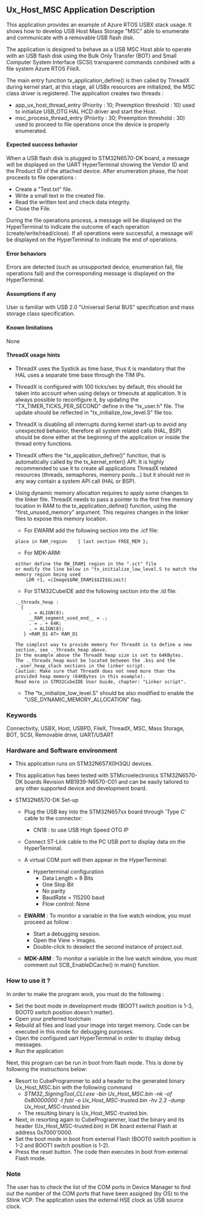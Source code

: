
## <b>Ux_Host_MSC Application Description</b>

This application provides an example of Azure RTOS USBX stack usage. It shows how to develop USB Host Mass Storage "MSC" able to enumerate and communicate with a removable USB flash disk.

The application is designed to behave as a USB MSC Host able to operate with an USB flash disk using the Bulk Only Transfer (BOT) and Small Computer System Interface (SCSI) transparent commands combined with a file system Azure RTOS FileX.

The main entry function tx_application_define() is then called by ThreadX during kernel start, at this stage, all USBx resources are initialized, the MSC class driver is registered.
The application creates two threads :

  - app_ux_host_thread_entry (Priority : 10; Preemption threshold : 10) used to initialize USB_OTG HAL HCD driver and start the Host.
  - msc_process_thread_entry (Priority : 30; Preemption threshold : 30) used to proceed to file operations once the device is properly enumerated.

#### <b>Expected success behavior</b>

When a USB flash disk is plugged to STM32N6570-DK board, a message will be displayed on the UART HyperTerminal showing the Vendor ID and the Product ID of the attached device.
After enumeration phase, the host proceeds to file operations :

  - Create a "Test.txt" file.
  - Write a small text in the created file.
  - Read the written text and check data integrity.
  - Close the File.

During the file operations process, a message will be displayed on the HyperTerminal to indicate the outcome of each operation (create/write/read/close).
If all operations were successful, a message will be displayed on the HyperTerminal to indicate the end of operations.

#### <b>Error behaviors</b>

Errors are detected (such as unsupported device, enumeration fail, file operations fail) and the corresponding message is displayed on the HyperTerminal.

#### <b>Assumptions if any</b>

User is familiar with USB 2.0 "Universal Serial BUS" specification and mass storage class specification.

#### <b>Known limitations</b>

None

#### <b>ThreadX usage hints</b>

 - ThreadX uses the Systick as time base, thus it is mandatory that the HAL uses a separate time base through the TIM IPs.
 - ThreadX is configured with 100 ticks/sec by default, this should be taken into account when using delays or timeouts at application. It is always possible to reconfigure it, by updating the "TX_TIMER_TICKS_PER_SECOND" define in the "tx_user.h" file. The update should be reflected in "tx_initialize_low_level.S" file too.
 - ThreadX is disabling all interrupts during kernel start-up to avoid any unexpected behavior, therefore all system related calls (HAL, BSP) should be done either at the beginning of the application or inside the thread entry functions.
 - ThreadX offers the "tx_application_define()" function, that is automatically called by the tx_kernel_enter() API.
   It is highly recommended to use it to create all applications ThreadX related resources (threads, semaphores, memory pools...)  but it should not in any way contain a system API call (HAL or BSP).
 - Using dynamic memory allocation requires to apply some changes to the linker file.
   ThreadX needs to pass a pointer to the first free memory location in RAM to the tx_application_define() function,
   using the "first_unused_memory" argument.
   This requires changes in the linker files to expose this memory location.
    + For EWARM add the following section into the .icf file:
     ```
     place in RAM_region    { last section FREE_MEM };
     ```
    + For MDK-ARM:
    ```
    either define the RW_IRAM1 region in the ".sct" file
    or modify the line below in "tx_initialize_low_level.S to match the memory region being used
        LDR r1, =|Image$$RW_IRAM1$$ZI$$Limit|
    ```
    + For STM32CubeIDE add the following section into the .ld file:
    ```
    ._threadx_heap :
      {
         . = ALIGN(8);
         __RAM_segment_used_end__ = .;
         . = . + 64K;
         . = ALIGN(8);
       } >RAM_D1 AT> RAM_D1
    ```

       The simplest way to provide memory for ThreadX is to define a new section, see ._threadx_heap above.
       In the example above the ThreadX heap size is set to 64KBytes.
       The ._threadx_heap must be located between the .bss and the ._user_heap_stack sections in the linker script.
       Caution: Make sure that ThreadX does not need more than the provided heap memory (64KBytes in this example).
       Read more in STM32CubeIDE User Guide, chapter: "Linker script".

    + The "tx_initialize_low_level.S" should be also modified to enable the "USE_DYNAMIC_MEMORY_ALLOCATION" flag.

### <b>Keywords</b>

Connectivity, USBX, Host, USBPD, FileX, ThreadX, MSC, Mass Storage, BOT, SCSI, Removable drive, UART/USART

### <b>Hardware and Software environment</b>

  - This application runs on STM32N657X0H3QU devices.
  - This application has been tested with STMicroelectronics STM32N6570-DK boards Revision MB1939-N6570-C01 and can be easily tailored to any other supported device and development board.

- STM32N6570-DK Set-up
    - Plug the USB key into the STM32N657xx board through 'Type C' cable to the connector:
      - CN18 : to use USB High Speed OTG IP
    - Connect ST-Link cable to the PC USB port to display data on the HyperTerminal.

  - A virtual COM port will then appear in the HyperTerminal:
     - Hyperterminal configuration
       - Data Length = 8 Bits
       - One Stop Bit
       - No parity
       - BaudRate = 115200 baud
       - Flow control: None

  - **EWARM** : To monitor a variable in the live watch window, you must proceed as follow :
    - Start a debugging session.
    - Open the View > Images.
    - Double-click to deselect the second instance of project.out.

  - **MDK-ARM** : To monitor a variable in the live watch window, you must comment out SCB_EnableDCache() in main() function.

### <b>How to use it ?</b>

In order to make the program work, you must do the following :

  - Set the boot mode in development mode (BOOT1 switch position is 1-3, BOOT0 switch position doesn't matter).
  - Open your preferred toolchain
  - Rebuild all files and load your image into target memory. Code can be executed in this mode for debugging purposes.
  - Open the configured uart HyperTerminal in order to display debug messages.
  - Run the application

 Next, this program can be run in boot from flash mode. This is done by following the instructions below:

 - Resort to CubeProgrammer to add a header to the generated binary Ux_Host_MSC.bin with the following command
   - *STM32_SigningTool_CLI.exe -bin Ux_Host_MSC.bin -nk -of 0x80000000 -t fsbl -o Ux_Host_MSC-trusted.bin -hv 2.3 -dump Ux_Host_MSC-trusted.bin*
   - The resulting binary is Ux_Host_MSC-trusted.bin.
 - Next, in resorting again to CubeProgrammer, load the binary and its header (Ux_Host_MSC-trusted.bin) in DK board external Flash at address 0x7000'0000.
 - Set the boot mode in boot from external Flash (BOOT0 switch position is 1-2 and BOOT1 switch position is 1-2).
 - Press the reset button. The code then executes in boot from external Flash mode.

### <b>Note</b>

The user has to check the list of the COM ports in Device Manager to find out the number
of the COM ports that have been assigned (by OS) to the Stlink VCP.
The application uses the external HSE clock as USB source clock.